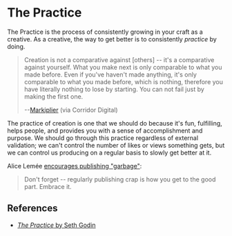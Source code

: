 # The Practice

The Practice is the process of consistently growing in your craft as a creative.
As a creative, the way to get better is to consistently _practice_ by doing.

> Creation is not a comparative against [others] -- it's a comparative against
> yourself. What you make next is only comparable to what you made before. Even
> if you've haven't made anything, it's only comparable to what you made before,
> which is nothing, therefore you have literally nothing to lose by starting.
> You can not fail just by making the first one.
>
> --[Markiplier](https://youtu.be/IHTCtxXwDAk?t=777) (via Corridor Digital)

The practice of creation is one that we should do because it's fun, fulfilling,
helps people, and provides you with a sense of accomplishment and purpose. We
should go through this practice regardless of external validation; we can't
control the number of likes or views something gets, but we can control us
producing on a regular basis to slowly get better at it.

Alice Lemée
[encourages publishing "garbage"](https://alicelemee.ck.page/posts/it-s-not-luck-it-s-a-choice-internetly-vol-60):

> Don't forget -- regularly publishing crap is how you get to the good part.
> Embrace it.

## References

- [_The Practice_ by Seth Godin](https://seths.blog/ThePractice/)
